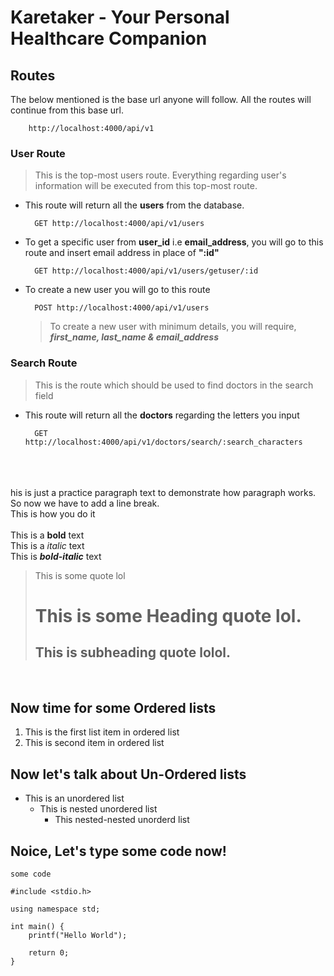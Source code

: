 
# Karetaker - Your Personal Healthcare Companion


## Routes

The below mentioned is the base url anyone will follow. All the routes will continue from this base url.<br>
```
    http://localhost:4000/api/v1
```


### User Route 

> This is the top-most users route. Everything regarding user's information will be executed from this top-most route.<br>

- This route will return all the **users** from the database. 

        GET http://localhost:4000/api/v1/users

- To get a specific user from **user_id** i.e **email_address**, you will go to this route and insert email address in place of **":id"**
    
        GET http://localhost:4000/api/v1/users/getuser/:id
    
- To create a new user you will go to this route

        POST http://localhost:4000/api/v1/users

    > To create a new user with minimum details, you will require, ***first_name, last_name & email_address***


### Search Route

> This is the route which should be used to find doctors in the search field

- This route will return all the **doctors** regarding the letters you input


        GET http://localhost:4000/api/v1/doctors/search/:search_characters
        

<br><br><br>his is just a practice paragraph text to demonstrate how paragraph works.
So now we have to add a line break. <br>
This is how you do it
<br>
<br>
This is a **bold** text
<br>
This is a *italic* text
<br>
This is ***bold-italic*** text
<br>
> This is some quote lol
>
> # This is some Heading quote lol.
>
> ## This is subheading quote lolol.
<br>

## Now time for some Ordered lists
1. This is the first list item in ordered list
2. This is second item in ordered list

## Now let's talk about Un-Ordered lists
- This is an unordered list
    - This is nested unordered list
        - This nested-nested unorderd list

## Noice, Let's type some code now!
`some code`
```
#include <stdio.h>

using namespace std;

int main() {
    printf("Hello World");

    return 0;
}
```
